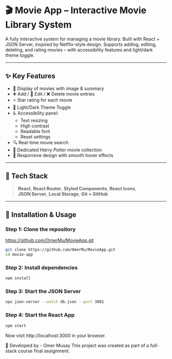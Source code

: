 # 🎬 Movie App – Interactive Movie Library System

A fully interactive system for managing a movie library. Built with React + JSON Server, inspired by Netflix-style design. Supports adding, editing, deleting, and rating movies – with accessibility features and light/dark theme toggle.

---

## ✨ Key Features

- 🎥 Display of movies with image & summary  
- ➕ Add / 📝 Edit / ❌ Delete movie entries  
- ⭐ Star rating for each movie  
- 🎨 Light/Dark Theme Toggle  
- ♿ Accessibility panel:  
  - Text resizing  
  - High contrast  
  - Readable font  
  - Reset settings  
- 🔍 Real-time movie search  
- 📂 Dedicated *Harry Potter* movie collection  
- 🧪 Responsive design with smooth hover effects

---

## 🧠 Tech Stack

> **React**, **React Router**, **Styled Components**, **React Icons**,  
> **JSON Server**, **Local Storage**, **Git + GitHub**

---

## 🚀 Installation & Usage

### Step 1: Clone the repository
https://github.com/OmerMu/MovieApp.git
```bash
git clone https://github.com/OmerMu/MovieApp.git
cd movie-app
```
### Step 2: Install dependencies
```bash
npm install
```
### Step 3: Start the JSON Server
```bash
npx json-server --watch db.json --port 3001
```
### Step 4: Start the React App
```bash
npm start
```
Now visit http://localhost:3000 in your browser.



👤 Developed by - Omer Musay
This project was created as part of a full-stack course final assignment.

